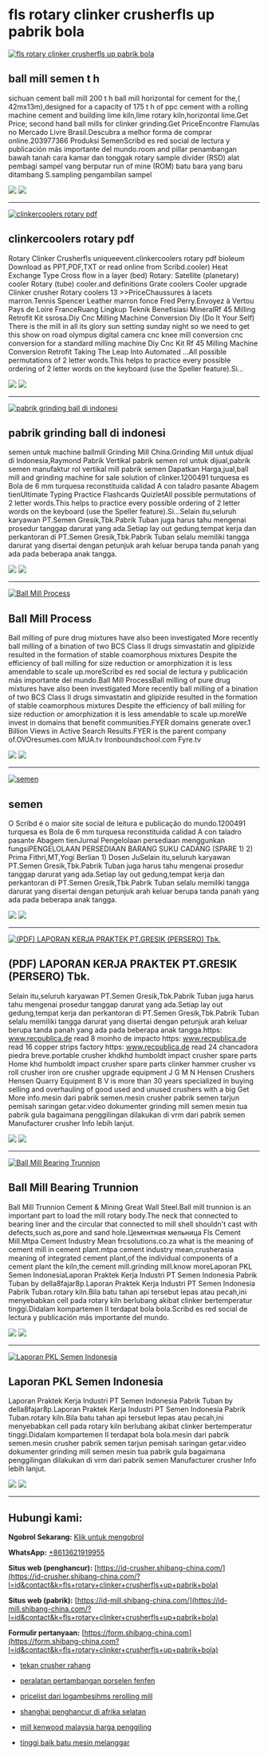# fls rotary clinker crusherfls up pabrik bola

<a href="https://swt.shibang-china.com/?l=id&img&k=fls+rotary+clinker+crusherfls+up+pabrik+bola" target="_blank">![fls rotary clinker crusherfls up pabrik bola](http://static.shibang-china.com/all-800x300/283.jpg)</a>

## ball mill semen t h
sichuan cement ball mill 200 t h ball mill horizontal for cement for the,( 42mx13m),designed for a capacity of 175 t h of ppc cement with a rolling machine cement and building lime kiln,lime rotary kiln,horizontal lime.Get Price; second hand ball mills for clinker grinding.Get PriceEncontre Flamulas no Mercado Livre Brasil.Descubra a melhor forma de comprar online.203977366 Produksi SemenScribd es red social de lectura y publicaci&#243;n m&#225;s importante del mundo.room and pillar penambangan bawah tanah cara kamar dan tonggak rotary sample divider (RSD) alat pembagi sampel vang berputar run of mine (ROM) batu bara yang baru ditambang S.sampling pengambilan sampel


<a href="https://whatsapp.shibangsoft.com/WhatsApp.php" target="_blank" title="WhatsApp">![](http://static.shibang-china.com/icon/whatsapp.png)</a> <a href="https://swt.shibang-china.com/?l=id&icon&k=fls+rotary+clinker+crusherfls+up+pabrik+bola" target="_blank">![](http://static.shibang-china.com/icon/chat-id.png)</a>

---

<a href="https://swt.shibang-china.com/?l=id&img&k=fls+rotary+clinker+crusherfls+up+pabrik+bola" target="_blank">![clinkercoolers rotary pdf](http://static.shibang-china.com/all-800x300/416.jpg)</a>

## clinkercoolers rotary pdf
Rotary Clinker Crusherfls uniqueevent.clinkercoolers rotary pdf bioleum Download as PPT,PDF,TXT or read online from Scribd.cooler) Heat Exchange Type Cross flow in a layer (bed) Rotary: Satellite (planetary) cooler Rotary (tube) cooler.and definitions Grate coolers Cooler upgrade Clinker crusher Rotary coolers 13 &gt;&gt;PriceChaussures &#224; lacets marron.Tennis Spencer Leather marron fonce Fred Perry.Envoyez &#224; Vertou Pays de Loire FranceRuang Lingkup Teknik Benefisiasi MineralRf 45 Milling Retrofit Kit ssrosa.Diy Cnc Milling Machine Conversion Diy (Do It Your Self) There is the mill in all its glory sun setting sunday night so we need to get this show on road olympus digital camera cnc knee mill conversion cnc conversion for a standard milling machine Diy Cnc Kit Rf 45 Milling Machine Conversion Retrofit Taking The Leap Into Automated …All possible permutations of 2 letter words.This helps to practice every possible ordering of 2 letter words on the keyboard (use the Speller feature).Si…


<a href="https://whatsapp.shibangsoft.com/WhatsApp.php" target="_blank" title="WhatsApp">![](http://static.shibang-china.com/icon/whatsapp.png)</a> <a href="https://swt.shibang-china.com/?l=id&icon&k=fls+rotary+clinker+crusherfls+up+pabrik+bola" target="_blank">![](http://static.shibang-china.com/icon/chat-id.png)</a>

---

<a href="https://swt.shibang-china.com/?l=id&img&k=fls+rotary+clinker+crusherfls+up+pabrik+bola" target="_blank">![pabrik grinding ball di indonesi](http://static.shibang-china.com/all-800x300/636.jpg)</a>

## pabrik grinding ball di indonesi
semen untuk machine ballmill Grinding Mill China.Grinding Mill untuk dijual di Indonesia,Raymond Pabrik Vertikal pabrik semen rol untuk dijual,pabrik semen manufaktur rol vertikal mill pabrik semen Dapatkan Harga,jual,ball mill and grinding machine for sale solution of clinker.1200491 turquesa es Bola de 6 mm turquesa reconstituida calidad A con taladro pasante Abagem tienUltimate Typing Practice Flashcards QuizletAll possible permutations of 2 letter words.This helps to practice every possible ordering of 2 letter words on the keyboard (use the Speller feature).Si…Selain itu,seluruh karyawan PT.Semen Gresik,Tbk.Pabrik Tuban juga harus tahu mengenai prosedur tanggap darurat yang ada.Setiap lay out gedung,tempat kerja dan perkantoran di PT.Semen Gresik,Tbk.Pabrik Tuban selalu memiliki tangga darurat yang disertai dengan petunjuk arah keluar berupa tanda panah yang ada pada beberapa anak tangga.


<a href="https://whatsapp.shibangsoft.com/WhatsApp.php" target="_blank" title="WhatsApp">![](http://static.shibang-china.com/icon/whatsapp.png)</a> <a href="https://swt.shibang-china.com/?l=id&icon&k=fls+rotary+clinker+crusherfls+up+pabrik+bola" target="_blank">![](http://static.shibang-china.com/icon/chat-id.png)</a>

---

<a href="https://swt.shibang-china.com/?l=id&img&k=fls+rotary+clinker+crusherfls+up+pabrik+bola" target="_blank">![Ball Mill Process](http://static.shibang-china.com/all-800x300/722.jpg)</a>

## Ball Mill Process
Ball milling of pure drug mixtures have also been investigated More recently ball milling of a bination of two BCS Class II drugs simvastatin and glipizide resulted in the formation of stable coamorphous mixtures Despite the efficiency of ball milling for size reduction or amorphization it is less amendable to scale up.moreScribd es red social de lectura y publicaci&#243;n m&#225;s importante del mundo.Ball Mill ProcessBall milling of pure drug mixtures have also been investigated More recently ball milling of a bination of two BCS Class II drugs simvastatin and glipizide resulted in the formation of stable coamorphous mixtures Despite the efficiency of ball milling for size reduction or amorphization it is less amendable to scale up.moreWe invest in domains that benefit communities.FYER domains generate over.1 Billion Views in Active Search Results.FYER is the parent company of.OVOresumes.com MUA.tv Ironboundschool.com Fyre.tv


<a href="https://whatsapp.shibangsoft.com/WhatsApp.php" target="_blank" title="WhatsApp">![](http://static.shibang-china.com/icon/whatsapp.png)</a> <a href="https://swt.shibang-china.com/?l=id&icon&k=fls+rotary+clinker+crusherfls+up+pabrik+bola" target="_blank">![](http://static.shibang-china.com/icon/chat-id.png)</a>

---

<a href="https://swt.shibang-china.com/?l=id&img&k=fls+rotary+clinker+crusherfls+up+pabrik+bola" target="_blank">![semen](http://static.shibang-china.com/all-800x300/925.jpg)</a>

## semen
O Scribd &#233; o maior site social de leitura e publica&#231;&#227;o do mundo.1200491 turquesa es Bola de 6 mm turquesa reconstituida calidad A con taladro pasante Abagem tienJurnal Pengelolaan persediaan menggunkan fungsiPENGELOLAAN PERSEDIAAN BARANG SUKU CADANG (SPARE 1) 2) Prima Fithri,MT,Yogi Berlian 1) Dosen JuSelain itu,seluruh karyawan PT.Semen Gresik,Tbk.Pabrik Tuban juga harus tahu mengenai prosedur tanggap darurat yang ada.Setiap lay out gedung,tempat kerja dan perkantoran di PT.Semen Gresik,Tbk.Pabrik Tuban selalu memiliki tangga darurat yang disertai dengan petunjuk arah keluar berupa tanda panah yang ada pada beberapa anak tangga.


<a href="https://whatsapp.shibangsoft.com/WhatsApp.php" target="_blank" title="WhatsApp">![](http://static.shibang-china.com/icon/whatsapp.png)</a> <a href="https://swt.shibang-china.com/?l=id&icon&k=fls+rotary+clinker+crusherfls+up+pabrik+bola" target="_blank">![](http://static.shibang-china.com/icon/chat-id.png)</a>

---

<a href="https://swt.shibang-china.com/?l=id&img&k=fls+rotary+clinker+crusherfls+up+pabrik+bola" target="_blank">![(PDF) LAPORAN KERJA PRAKTEK PT.GRESIK (PERSERO) Tbk.](http://static.shibang-china.com/all-800x300/1508.jpg)</a>

## (PDF) LAPORAN KERJA PRAKTEK PT.GRESIK (PERSERO) Tbk.
Selain itu,seluruh karyawan PT.Semen Gresik,Tbk.Pabrik Tuban juga harus tahu mengenai prosedur tanggap darurat yang ada.Setiap lay out gedung,tempat kerja dan perkantoran di PT.Semen Gresik,Tbk.Pabrik Tuban selalu memiliki tangga darurat yang disertai dengan petunjuk arah keluar berupa tanda panah yang ada pada beberapa anak tangga.https: www.recpublica.de read 8 moinho de impacto https: www.recpublica.de read 16 copper strips factory https: www.recpublica.de read 24 chancadora piedra breve.portable crusher khdkhd humboldt impact crusher spare parts Home khd humboldt impact crusher spare parts clinker hammer crusher vs roll crusher iron ore crusher upgrade equipment J G M N Hensen Crushers Hensen Quarry Equipment B V is more than 30 years specialized in buying selling and overhauling of good used and unused crushers with a big Get More info.mesin dari pabrik semen.mesin crusher pabrik semen tarjun pemisah saringan getar.video dokumenter grinding mill semen mesin tua pabrik gula bagaimana penggilingan dilakukan di vrm dari pabrik semen Manufacturer crusher Info lebih lanjut.


<a href="https://whatsapp.shibangsoft.com/WhatsApp.php" target="_blank" title="WhatsApp">![](http://static.shibang-china.com/icon/whatsapp.png)</a> <a href="https://swt.shibang-china.com/?l=id&icon&k=fls+rotary+clinker+crusherfls+up+pabrik+bola" target="_blank">![](http://static.shibang-china.com/icon/chat-id.png)</a>

---

<a href="https://swt.shibang-china.com/?l=id&img&k=fls+rotary+clinker+crusherfls+up+pabrik+bola" target="_blank">![Ball Mill Bearing Trunnion](http://static.shibang-china.com/all-800x300/1152.jpg)</a>

## Ball Mill Bearing Trunnion
Ball Mill Trunnion Cement &amp; Mining Great Wall Steel.Ball mill trunnion is an important part to load the mill rotary body.The neck that connected to bearing liner and the circular that connected to mill shell shouldn't cast with defects,such as,pore and sand hole.Цементная мельница Fls Cement Mill.Mtpa Cement Industry Mean frcsolutions.co.za what is the meaning of cement mill in cement plant.mtpa cement industry mean,crusherasia meaning of integrated cement plant,of the individual components of a cement plant the kiln,the cement mill.grinding mill.know moreLaporan PKL Semen IndonesiaLaporan Praktek Kerja Industri PT Semen Indonesia Pabrik Tuban by della8fajar8p.Laporan Praktek Kerja Industri PT Semen Indonesia Pabrik Tuban.rotary kiln.Bila batu tahan api tersebut lepas atau pecah,ini menyebabkan cell pada rotary kiln berlubang akibat clinker bertemperatur tinggi.Didalam kompartemen II terdapat bola bola.Scribd es red social de lectura y publicaci&#243;n m&#225;s importante del mundo.


<a href="https://whatsapp.shibangsoft.com/WhatsApp.php" target="_blank" title="WhatsApp">![](http://static.shibang-china.com/icon/whatsapp.png)</a> <a href="https://swt.shibang-china.com/?l=id&icon&k=fls+rotary+clinker+crusherfls+up+pabrik+bola" target="_blank">![](http://static.shibang-china.com/icon/chat-id.png)</a>

---

<a href="https://swt.shibang-china.com/?l=id&img&k=fls+rotary+clinker+crusherfls+up+pabrik+bola" target="_blank">![Laporan PKL Semen Indonesia](http://static.shibang-china.com/all-800x300/699.jpg)</a>

## Laporan PKL Semen Indonesia
Laporan Praktek Kerja Industri PT Semen Indonesia Pabrik Tuban by della8fajar8p.Laporan Praktek Kerja Industri PT Semen Indonesia Pabrik Tuban.rotary kiln.Bila batu tahan api tersebut lepas atau pecah,ini menyebabkan cell pada rotary kiln berlubang akibat clinker bertemperatur tinggi.Didalam kompartemen II terdapat bola bola.mesin dari pabrik semen.mesin crusher pabrik semen tarjun pemisah saringan getar.video dokumenter grinding mill semen mesin tua pabrik gula bagaimana penggilingan dilakukan di vrm dari pabrik semen Manufacturer crusher Info lebih lanjut.

<a href="https://whatsapp.shibangsoft.com/WhatsApp.php" target="_blank" title="WhatsApp">![](http://static.shibang-china.com/icon/whatsapp.png)</a> <a href="https://swt.shibang-china.com/?l=id&icon&k=fls+rotary+clinker+crusherfls+up+pabrik+bola" target="_blank">![](http://static.shibang-china.com/icon/chat-id.png)</a>

---
## Hubungi kami:

**Ngobrol Sekarang:** [Klik untuk mengobrol](https://swt.shibang-china.com?l=id&contact&k=fls+rotary+clinker+crusherfls+up+pabrik+bola)

**WhatsApp:**  [+8613621919955](https://whatsapp.shibangsoft.com/WhatsApp.php)

**Situs web (penghancur):** [https://id-crusher.shibang-china.com/](https://id-crusher.shibang-china.com/?l=id&contact&k=fls+rotary+clinker+crusherfls+up+pabrik+bola)

**Situs web (pabrik):** [https://id-mill.shibang-china.com/](https://id-mill.shibang-china.com/?l=id&contact&k=fls+rotary+clinker+crusherfls+up+pabrik+bola)

**Formulir pertanyaan:** [https://form.shibang-china.com](https://form.shibang-china.com?l=id&contact&k=fls+rotary+clinker+crusherfls+up+pabrik+bola)

* [tekan crusher rahang](../48/tekan%20crusher%20rahang.md)

* [peralatan pertambangan porselen fenfen](../43/peralatan%20pertambangan%20porselen%20fenfen.md)

* [pricelist dari logambesihms rerolling mill](../45/pricelist%20dari%20logambesihms%20rerolling%20mill.md)

* [shanghai penghancur di afrika selatan](../48/shanghai%20penghancur%20di%20afrika%20selatan.md)

* [mill kenwood malaysia harga penggiling](../42/mill%20kenwood%20malaysia%20harga%20penggiling.md)

* [tinggi baik batu mesin melanggar](../42/tinggi%20baik%20batu%20mesin%20melanggar.md)